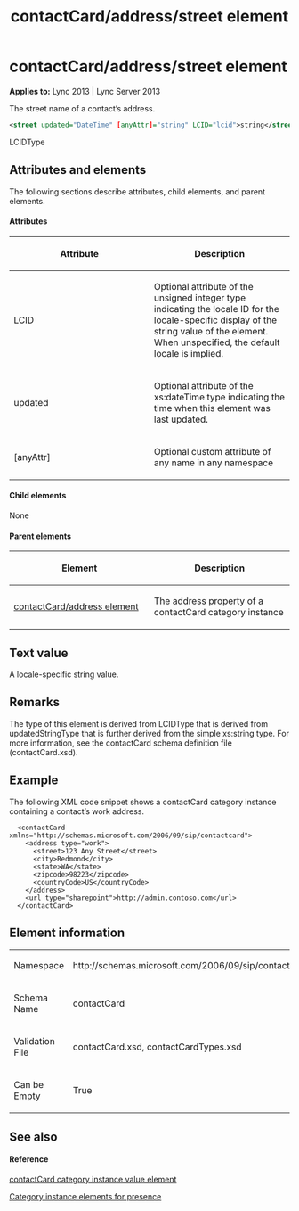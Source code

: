 ﻿---
title: contactCard/address/street element
TOCTitle: contactCard/address/street element
ms:assetid: 00b0853d-b5eb-484a-895b-25d28027c5e4
ms:mtpsurl: https://msdn.microsoft.com/library/Dn454724(v=office.15)
ms:contentKeyID: 57093421
ms.date: 07/24/2014
mtps_version: v=office.15
dev_langs:
- xml
---

# contactCard/address/street element


**Applies to:** Lync 2013 | Lync Server 2013

The street name of a contact’s address.

```xml
<street updated="DateTime" [anyAttr]="string" LCID="lcid">string</street>
```

LCIDType

## Attributes and elements

The following sections describe attributes, child elements, and parent elements.

#### Attributes

<table>
<colgroup>
<col style="width: 50%" />
<col style="width: 50%" />
</colgroup>
<thead>
<tr class="header">
<th><p>Attribute</p></th>
<th><p>Description</p></th>
</tr>
</thead>
<tbody>
<tr class="odd">
<td><p>LCID</p></td>
<td><p>Optional attribute of the unsigned integer type indicating the locale ID for the locale-specific display of the string value of the element. When unspecified, the default locale is implied.</p></td>
</tr>
<tr class="even">
<td><p>updated</p></td>
<td><p>Optional attribute of the xs:dateTime type indicating the time when this element was last updated.</p></td>
</tr>
<tr class="odd">
<td><p>[anyAttr]</p></td>
<td><p>Optional custom attribute of any name in any namespace</p></td>
</tr>
</tbody>
</table>


#### Child elements

None

#### Parent elements

<table>
<colgroup>
<col style="width: 50%" />
<col style="width: 50%" />
</colgroup>
<thead>
<tr class="header">
<th><p>Element</p></th>
<th><p>Description</p></th>
</tr>
</thead>
<tbody>
<tr class="odd">
<td><p><a href="contactcard-address-element.md">contactCard/address element</a></p></td>
<td><p>The address property of a contactCard category instance</p></td>
</tr>
</tbody>
</table>


## Text value

A locale-specific string value.

## Remarks

The type of this element is derived from LCIDType that is derived from updatedStringType that is further derived from the simple xs:string type. For more information, see the contactCard schema definition file (contactCard.xsd).

## Example

The following XML code snippet shows a contactCard category instance containing a contact’s work address.

``` 
  <contactCard xmlns="http://schemas.microsoft.com/2006/09/sip/contactcard">
    <address type="work">
      <street>123 Any Street</street>
      <city>Redmond</city>
      <state>WA</state>
      <zipcode>98223</zipcode>
      <countryCode>US</countryCode>
    </address>
    <url type="sharepoint">http://admin.contoso.com</url>
  </contactCard>
```

## Element information

<table>
<colgroup>
<col style="width: 50%" />
<col style="width: 50%" />
</colgroup>
<tbody>
<tr class="odd">
<td><p>Namespace</p></td>
<td><p>http://schemas.microsoft.com/2006/09/sip/contactcard</p></td>
</tr>
<tr class="even">
<td><p>Schema Name</p></td>
<td><p>contactCard</p></td>
</tr>
<tr class="odd">
<td><p>Validation File</p></td>
<td><p>contactCard.xsd, contactCardTypes.xsd</p></td>
</tr>
<tr class="even">
<td><p>Can be Empty</p></td>
<td><p>True</p></td>
</tr>
</tbody>
</table>


## See also

#### Reference

[contactCard category instance value element](contactcard-category-instance-value-element.md)

[Category instance elements for presence](category-instance-elements-for-presence.md)

